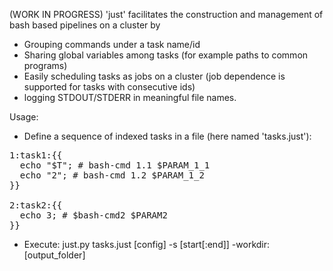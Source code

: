 (WORK IN PROGRESS)
'just' facilitates the construction and management of bash based pipelines on a cluster by 
* Grouping commands under a task name/id
* Sharing global variables among tasks (for example paths to common programs)
* Easily scheduling tasks as jobs on a cluster (job dependence is supported for tasks with consecutive ids)
* logging STDOUT/STDERR in meaningful file names.

Usage:
* Define a sequence of indexed tasks in a file (here named 'tasks.just'):

<pre>
1:task1:{{
  echo "$T"; # bash-cmd 1.1 $PARAM_1_1
  echo "2"; # bash-cmd 1.2 $PARAM_1_2
}}

2:task2:{{
  echo 3; # $bash-cmd2 $PARAM2
}}
</pre>

* Execute:
just.py tasks.just [config] -s [start[:end]] -workdir:[output_folder]
